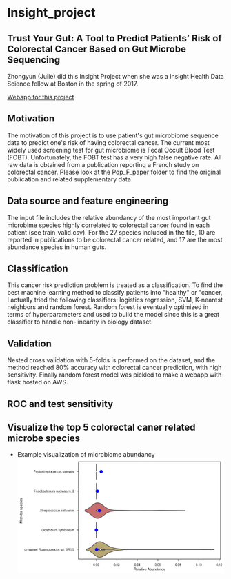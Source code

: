 # Insight_project

## Trust Your Gut: A Tool to Predict Patients’ Risk of Colorectal Cancer Based on Gut Microbe Sequencing
  Zhongyun (Julie) did this Insight Project when she was a Insight Health Data Science fellow at Boston in the spring of 2017. 
  
  [Webapp for this project](http://havesomeguts.faith/ "Trust Your Gut")

## Motivation
  The motivation of this project is to use patient's gut microbiome sequence data to predict one's risk of having colorectal cancer. 
  The current most widely used screening test for gut microbiome is Fecal Occult Blood Test (FOBT). Unfortunately, the FOBT test has a very high false negative rate. 
  All raw data is obtained from a publication reporting a French study on colorectal cancer. Please look at the Pop_F_paper folder to find the original publication and related supplementary data

## Data source and feature engineering
  The input file includes the relative abundancy of the most important gut microbime species highly correlated to colorectal cancer found in each patient (see train_valid.csv). For the 27 species included in the file, 10 are reported in publications to be colorectal cancer related, and 17 are the most abundance species in human guts. 
  
## Classification
  This cancer risk prediction problem is treated as a classification. To find the best machine learning method to classify patients into "healthy" or "cancer, I actually tried the following classifiers: logistics regression, SVM, K-nearest neighbors and random forest. Random forest is eventually optimized in terms of hyperparameters and used to build the model since this is a great classifier to handle non-linearity in biology dataset. 
 
## Validation
  Nested cross validation with 5-folds is performed on the dataset, and the method reached 80% accuracy with colorectal cancer prediction, with high sensitivity. 
  Finally random forest model was pickled to make a webapp with flask hosted on AWS. 

## ROC and test sensitivity




## Visualize the top 5 colorectal caner related microbe species
* Example visualization of microbiome abundancy
![alt text](https://github.com/Zhongyun-Huang/Insight_project/blob/master/gut_app/static/image/cancer.csv.png)

